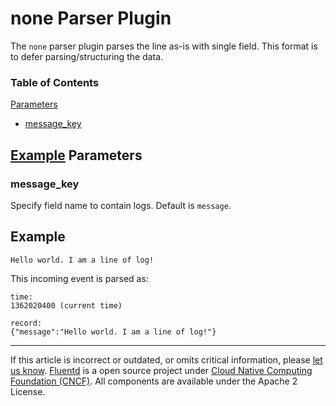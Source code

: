 


none Parser Plugin
==================

The `none` parser plugin parses the line as-is with single field. This
format is to defer parsing/structuring the data.


### Table of Contents

[Parameters](#parameters)

-   [message\_key](#message_key)

[Example](#example)
Parameters
----------

### message\_key

Specify field name to contain logs. Default is `message`.

Example
-------

``` {.CodeRay}
Hello world. I am a line of log!
```

This incoming event is parsed as:

``` {.CodeRay}
time:
1362020400 (current time)

record:
{"message":"Hello world. I am a line of log!"}
```


------------------------------------------------------------------------

If this article is incorrect or outdated, or omits critical information,
please [let us
know](https://github.com/fluent/fluentd-docs/issues?state=open).
[Fluentd](http://www.fluentd.org/) is a open source project under [Cloud
Native Computing Foundation (CNCF)](https://cncf.io/). All components
are available under the Apache 2 License.
